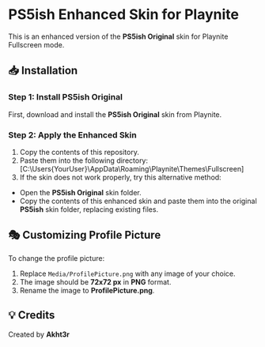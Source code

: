 # PS5ish Enhanced Skin for Playnite  

This is an enhanced version of the **PS5ish Original** skin for Playnite Fullscreen mode.  

## 📥 Installation  

### Step 1: Install PS5ish Original  
First, download and install the **PS5ish Original** skin from Playnite.  

### Step 2: Apply the Enhanced Skin  
1. Copy the contents of this repository.  
2. Paste them into the following directory:[C:\Users{YourUser}\AppData\Roaming\Playnite\Themes\Fullscreen]
3. If the skin does not work properly, try this alternative method:  
- Open the **PS5ish Original** skin folder.  
- Copy the contents of this enhanced skin and paste them into the original **PS5ish** skin folder, replacing existing files.  

## 🎭 Customizing Profile Picture  
To change the profile picture:  
1. Replace `Media/ProfilePicture.png` with any image of your choice.  
2. The image should be **72x72 px** in **PNG** format.  
3. Rename the image to **ProfilePicture.png**.  

## 💡 Credits  
Created by **Akht3r**
